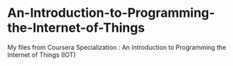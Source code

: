 # An-Introduction-to-Programming-the-Internet-of-Things
My files from Coursera Specialization : An Introduction to Programming the Internet of Things (IOT)
